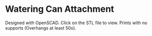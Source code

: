 # Watering Can Attachment

Designed with OpenSCAD. Click on the STL file to view. Prints with no supports (Overhangs at least 50o).
